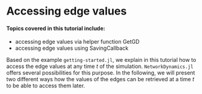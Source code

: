 # Accessing edge values

#### Topics covered in this tutorial include:
 * accessing edge values via helper function GetGD
 * accessing edge values using SavingCallback

Based on the example `getting-started.jl`, we explain in this tutorial how to access the edge values at any time $t$ of the simulation. `NetworkDynamics.jl` offers several possibilities for this purpose. In the following, we will present two different ways how the values of the edges can be retrieved at a time $t$ to be able to access them later.
